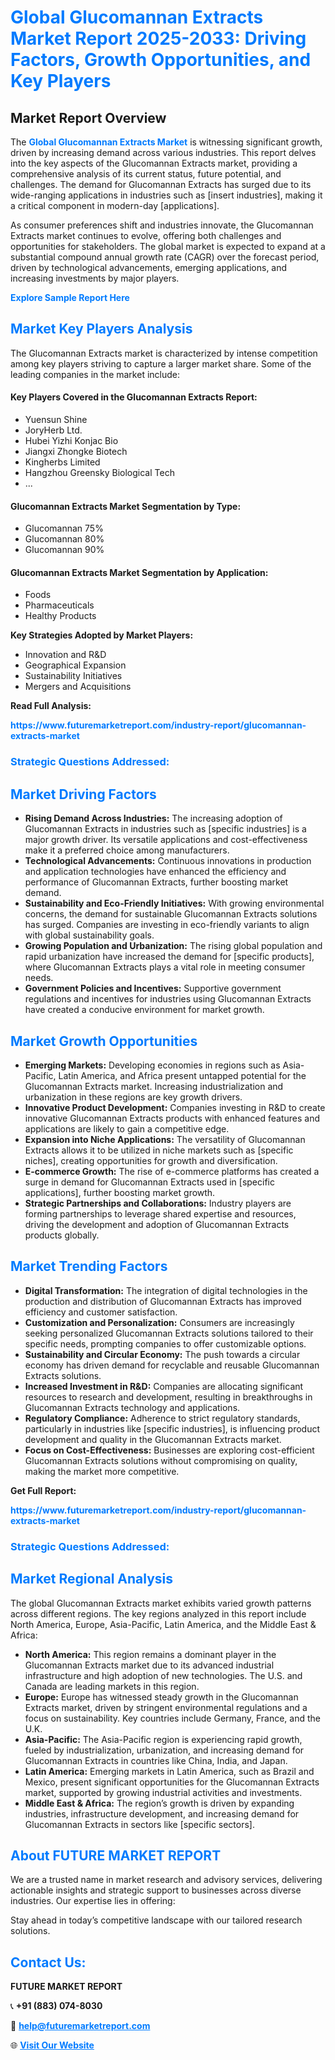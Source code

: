 <h1 style="color: #007BFF;">Global Glucomannan Extracts Market Report 2025-2033: Driving Factors, Growth Opportunities, and Key Players</h1>

<section id="overview">
<h2>Market Report Overview</h2>
<p>The <a href="https://www.futuremarketreport.com/industry-report/glucomannan-extracts-market" style="color: #007BFF; text-decoration: none;"><strong>Global Glucomannan Extracts Market</strong></a> is witnessing significant growth, driven by increasing demand across various industries. This report delves into the key aspects of the Glucomannan Extracts market, providing a comprehensive analysis of its current status, future potential, and challenges. The demand for Glucomannan Extracts has surged due to its wide-ranging applications in industries such as [insert industries], making it a critical component in modern-day [applications].</p>
<p>As consumer preferences shift and industries innovate, the Glucomannan Extracts market continues to evolve, offering both challenges and opportunities for stakeholders. The global market is expected to expand at a substantial compound annual growth rate (CAGR) over the forecast period, driven by technological advancements, emerging applications, and increasing investments by major players.</p>
</section>

<section id="overview">
<p><a href="https://www.futuremarketreport.com/request-sample/reportId=98159" style="color: #007BFF; text-decoration: none;"><strong>Explore Sample Report Here</strong></a></p>
</section>

<section id="key-players">
<h2 style="color: #007BFF;">Market Key Players Analysis</h2>
<p>The Glucomannan Extracts market is characterized by intense competition among key players striving to capture a larger market share. Some of the leading companies in the market include:</p>
<h4>Key Players Covered in the Glucomannan Extracts Report:</h4>
<ul><li>Yuensun Shine</li><li>JoryHerb Ltd.</li><li>Hubei Yizhi Konjac Bio</li><li>Jiangxi Zhongke Biotech</li><li>Kingherbs Limited</li><li>Hangzhou Greensky Biological Tech</li><li>...</li></ul>
<h4>Glucomannan Extracts Market Segmentation by Type:</h4>
<ul><li>Glucomannan 75%</li><li>Glucomannan 80%</li><li>Glucomannan 90%</li></ul>

<h4>Glucomannan Extracts Market Segmentation by Application:</h4>
<ul><li>Foods</li><li>Pharmaceuticals</li><li>Healthy Products</li></ul>
<p><strong>Key Strategies Adopted by Market Players:</strong></p>
<ul>
<li>Innovation and R&D</li>
<li>Geographical Expansion</li>
<li>Sustainability Initiatives</li>
<li>Mergers and Acquisitions</li>
</ul>
</section>

<section>
<p><strong>Read Full Analysis: </strong></p><a href="https://www.futuremarketreport.com/industry-report/glucomannan-extracts-market" style="color: #007BFF; text-decoration: none;"><strong>https://www.futuremarketreport.com/industry-report/glucomannan-extracts-market</strong></a>
<h3 style="color: #007BFF;">Strategic Questions Addressed:</h3>
</section>

<section id="driving-factors">
<h2 style="color: #007BFF;">Market Driving Factors</h2>
<ul>
<li><strong>Rising Demand Across Industries:</strong> The increasing adoption of Glucomannan Extracts in industries such as [specific industries] is a major growth driver. Its versatile applications and cost-effectiveness make it a preferred choice among manufacturers.</li>
<li><strong>Technological Advancements:</strong> Continuous innovations in production and application technologies have enhanced the efficiency and performance of Glucomannan Extracts, further boosting market demand.</li>
<li><strong>Sustainability and Eco-Friendly Initiatives:</strong> With growing environmental concerns, the demand for sustainable Glucomannan Extracts solutions has surged. Companies are investing in eco-friendly variants to align with global sustainability goals.</li>
<li><strong>Growing Population and Urbanization:</strong> The rising global population and rapid urbanization have increased the demand for [specific products], where Glucomannan Extracts plays a vital role in meeting consumer needs.</li>
<li><strong>Government Policies and Incentives:</strong> Supportive government regulations and incentives for industries using Glucomannan Extracts have created a conducive environment for market growth.</li>
</ul>
</section>

<section id="growth-opportunities">
<h2 style="color: #007BFF;">Market Growth Opportunities</h2>
<ul>
<li><strong>Emerging Markets:</strong> Developing economies in regions such as Asia-Pacific, Latin America, and Africa present untapped potential for the Glucomannan Extracts market. Increasing industrialization and urbanization in these regions are key growth drivers.</li>
<li><strong>Innovative Product Development:</strong> Companies investing in R&D to create innovative Glucomannan Extracts products with enhanced features and applications are likely to gain a competitive edge.</li>
<li><strong>Expansion into Niche Applications:</strong> The versatility of Glucomannan Extracts allows it to be utilized in niche markets such as [specific niches], creating opportunities for growth and diversification.</li>
<li><strong>E-commerce Growth:</strong> The rise of e-commerce platforms has created a surge in demand for Glucomannan Extracts used in [specific applications], further boosting market growth.</li>
<li><strong>Strategic Partnerships and Collaborations:</strong> Industry players are forming partnerships to leverage shared expertise and resources, driving the development and adoption of Glucomannan Extracts products globally.</li>
</ul>
</section>

<section id="trending-factors">
<h2 style="color: #007BFF;">Market Trending Factors</h2>
<ul>
<li><strong>Digital Transformation:</strong> The integration of digital technologies in the production and distribution of Glucomannan Extracts has improved efficiency and customer satisfaction.</li>
<li><strong>Customization and Personalization:</strong> Consumers are increasingly seeking personalized Glucomannan Extracts solutions tailored to their specific needs, prompting companies to offer customizable options.</li>
<li><strong>Sustainability and Circular Economy:</strong> The push towards a circular economy has driven demand for recyclable and reusable Glucomannan Extracts solutions.</li>
<li><strong>Increased Investment in R&D:</strong> Companies are allocating significant resources to research and development, resulting in breakthroughs in Glucomannan Extracts technology and applications.</li>
<li><strong>Regulatory Compliance:</strong> Adherence to strict regulatory standards, particularly in industries like [specific industries], is influencing product development and quality in the Glucomannan Extracts market.</li>
<li><strong>Focus on Cost-Effectiveness:</strong> Businesses are exploring cost-efficient Glucomannan Extracts solutions without compromising on quality, making the market more competitive.</li>
</ul>
</section>

<section>
<p><strong>Get Full Report: </strong></p><a href="https://www.futuremarketreport.com/industry-report/glucomannan-extracts-market" style="color: #007BFF; text-decoration: none;"><strong>https://www.futuremarketreport.com/industry-report/glucomannan-extracts-market</strong></a>
<h3 style="color: #007BFF;">Strategic Questions Addressed:</h3>
</section>


<section id="regional-analysis">
<h2 style="color: #007BFF;">Market Regional Analysis</h2>
<p>The global Glucomannan Extracts market exhibits varied growth patterns across different regions. The key regions analyzed in this report include North America, Europe, Asia-Pacific, Latin America, and the Middle East & Africa:</p>
<ul>
<li><strong>North America:</strong> This region remains a dominant player in the Glucomannan Extracts market due to its advanced industrial infrastructure and high adoption of new technologies. The U.S. and Canada are leading markets in this region.</li>
<li><strong>Europe:</strong> Europe has witnessed steady growth in the Glucomannan Extracts market, driven by stringent environmental regulations and a focus on sustainability. Key countries include Germany, France, and the U.K.</li>
<li><strong>Asia-Pacific:</strong> The Asia-Pacific region is experiencing rapid growth, fueled by industrialization, urbanization, and increasing demand for Glucomannan Extracts in countries like China, India, and Japan.</li>
<li><strong>Latin America:</strong> Emerging markets in Latin America, such as Brazil and Mexico, present significant opportunities for the Glucomannan Extracts market, supported by growing industrial activities and investments.</li>
<li><strong>Middle East & Africa:</strong> The region’s growth is driven by expanding industries, infrastructure development, and increasing demand for Glucomannan Extracts in sectors like [specific sectors].</li>
</ul>
</section>

<footer>
<h2 style="color: #007BFF;">About FUTURE MARKET REPORT</h2>
<p>We are a trusted name in market research and advisory services, delivering actionable insights and strategic support to businesses across diverse industries. Our expertise lies in offering:</p>

<p>Stay ahead in today’s competitive landscape with our tailored research solutions.</p>

<h2 style="color: #007BFF;">Contact Us:</h2>
<p><strong>FUTURE MARKET REPORT</strong></p>
<p>📞 <strong>+91 (883) 074-8030</strong></p>
<p>📧 <strong><a href="mailto:help@futuremarketreport.com" style="color: #007BFF;">help@futuremarketreport.com</a></strong></p>
<p>🌐 <strong><a href="https://www.futuremarketreport.com/" style="color: #007BFF;">Visit Our Website</a></strong></p>
</footer>